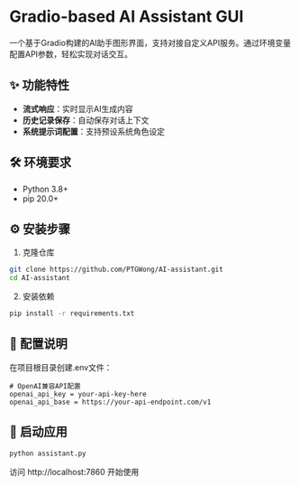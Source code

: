 # Gradio-based AI Assistant GUI

一个基于Gradio构建的AI助手图形界面，支持对接自定义API服务。通过环境变量配置API参数，轻松实现对话交互。

## ✨ 功能特性
- **流式响应**：实时显示AI生成内容
- **历史记录保存**：自动保存对话上下文
- **系统提示词配置**：支持预设系统角色设定

## 🛠️ 环境要求
- Python 3.8+
- pip 20.0+

## ⚙️ 安装步骤

1. 克隆仓库
```bash
git clone https://github.com/PTGWong/AI-assistant.git
cd AI-assistant
```

2. 安装依赖
```bash
pip install -r requirements.txt
```

## 🔑 配置说明

在项目根目录创建.env文件：

```env
# OpenAI兼容API配置
openai_api_key = your-api-key-here
openai_api_base = https://your-api-endpoint.com/v1
```
## 🚀 启动应用

```bash
python assistant.py
```
访问 http://localhost:7860 开始使用

